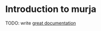 # Introduction to murja

TODO: write [great documentation](http://jacobian.org/writing/what-to-write/)
